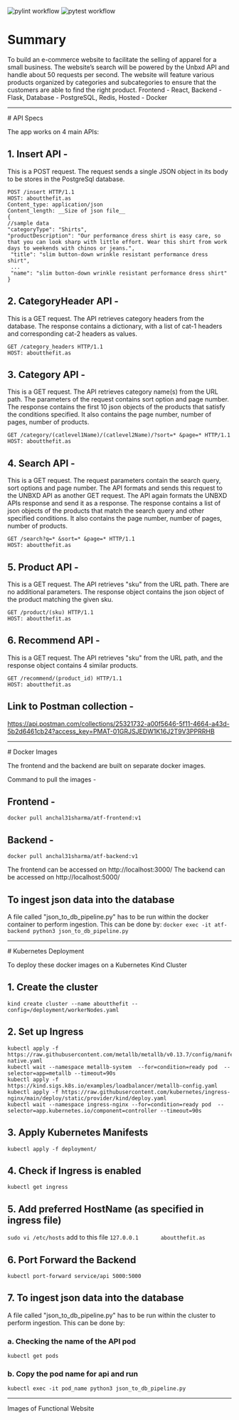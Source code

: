 ![pylint workflow](https://github.com/unbxd-internship/abouthefit/actions/workflows/pylint.yml/badge.svg)
![pytest workflow](https://github.com/unbxd-internship/abouthefit/actions/workflows/pytest.yml/badge.svg)
# Summary

To build an e-commerce website to facilitate the selling of apparel for a small business.
The website’s search will be powered by the Unbxd API and handle about 50 requests per second.
The website will feature various products organized by categories and subcategories to ensure that the customers are able to find the right product.
Frontend - React, Backend - Flask, Database - PostgreSQL, Redis, Hosted - Docker

<hr/>
# API Specs

The app works on 4 main APIs:

## 1. Insert API -
This is a POST request. The request sends a single JSON object in its body to be stores in the PostgreSql database.

```
POST /insert HTTP/1.1
HOST: aboutthefit.as
Content_type: application/json
Content_length: __Size of json file__
{
//sample data
"categoryType": "Shirts",
"productDescription": "Our performance dress shirt is easy care, so that you can look sharp with little effort. Wear this shirt from work days to weekends with chinos or jeans.",
 "title": "slim button-down wrinkle resistant performance dress shirt",
 ...
 "name": "slim button-down wrinkle resistant performance dress shirt"
}
```

## 2. CategoryHeader API - 
This is a GET request. The API retrieves category headers from the database. The response contains a dictionary, with a list of cat-1 headers and corresponding cat-2 headers as values.

```
GET /category_headers HTTP/1.1
HOST: aboutthefit.as
```

## 3. Category API -
This is a GET request. The API retrieves category name(s) from the URL path. The parameters of the request contains sort option and page number. The response contains the first 10 json objects of the products that satisfy the conditions specified. It also contains the page number, number of pages, number of products.

```
GET /category/(catlevel1Name)/(catlevel2Name)/?sort=* &page=* HTTP/1.1
HOST: aboutthefit.as
```

## 4. Search API -
This is a GET request. The request parameters contain the search query, sort options and page number. The API formats and sends this request to the UNBXD API as another GET request. The API again formats the UNBXD APIs response and send it as a response. The response contains a list of json objects of the products that match the search query and other specified conditions. It also contains the page number, number of pages, number of products.

```
GET /search?q=* &sort=* &page=* HTTP/1.1
HOST: aboutthefit.as
```

## 5. Product API -
This is a GET request. The API retrieves "sku" from the URL path. There are no additional parameters. The response object contains the json object of the product matching the given sku.

```
GET /product/(sku) HTTP/1.1
HOST: aboutthefit.as
```

## 6. Recommend API - 
This is a GET request. The API retrieves "sku" from the URL path, and the response object contains 4 similar products.

```
GET /recommend/(product_id) HTTP/1.1
HOST: aboutthefit.as
```

## Link to Postman collection -
<href> https://api.postman.com/collections/25321732-a00f5646-5f11-4664-a43d-5b2d6461cb24?access_key=PMAT-01GRJSJEDW1K16J2T9V3PPRRHB <href>

<hr/>
# Docker Images

The frontend and the backend are built on separate docker images.

Command to pull the images -

## Frontend - 
`docker pull anchal31sharma/atf-frontend:v1`

## Backend -
`docker pull anchal31sharma/atf-backend:v1`

The frontend can be accessed on http://localhost:3000/
The backend can be accessed on http://localhost:5000/

## To ingest json data into the database
A file called "json_to_db_pipeline.py" has to be run within the docker container to perform ingestion. This can be done by:
`docker exec -it atf-backend python3 json_to_db_pipeline.py`

<hr/>
# Kubernetes Deployment

To deploy these docker images on a Kubernetes Kind Cluster

## 1. Create the cluster
`kind create cluster --name aboutthefit --config=/deployment/workerNodes.yaml`

## 2. Set up Ingress
```
kubectl apply -f https://raw.githubusercontent.com/metallb/metallb/v0.13.7/config/manifests/metallb-native.yaml
kubectl wait --namespace metallb-system  --for=condition=ready pod  --selector=app=metallb --timeout=90s
kubectl apply -f https://kind.sigs.k8s.io/examples/loadbalancer/metallb-config.yaml
kubectl apply -f https://raw.githubusercontent.com/kubernetes/ingress-nginx/main/deploy/static/provider/kind/deploy.yaml
kubectl wait --namespace ingress-nginx --for=condition=ready pod  --selector=app.kubernetes.io/component=controller --timeout=90s
```

## 3. Apply Kubernetes Manifests
`kubectl apply -f deployment/`

## 4. Check if Ingress is enabled
`kubectl get ingress`

## 5. Add preferred HostName (as specified in ingress file)
`sudo vi /etc/hosts`
add to this file 
`127.0.0.1       aboutthefit.as`

## 6. Port Forward the Backend
`kubectl port-forward service/api 5000:5000`

## 7. To ingest json data into the database
A file called "json_to_db_pipeline.py" has to be run within the cluster to perform ingestion. This can be done by:

###   a. Checking the name of the API pod
`kubectl get pods`

###   b. Copy the pod name for api and run
`kubectl exec -it pod_name python3 json_to_db_pipeline.py`

<hr/>
Images of Functional Website





